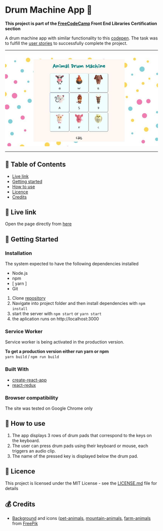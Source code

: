 # Drum Machine App 🥁

**This project is part of the [FreeCodeCamp](https://www.freecodecamp.org) Front End Libraries Certification section**

A drum machine app with similar functionality to this [codepen](https://codepen.io/freeCodeCamp/full/MJyNMd).
The task was to fulfill the [user stories](https://learn.freecodecamp.org/front-end-libraries/front-end-libraries-projects/build-a-drum-machine/) to successfully complete the project.

***

<p align="center">
  <img src="https://github.com/jpacsai/drum-machine-app/blob/master/public/img/screenshot.JPG" width="600" alt="application screenshot"/>
</p>

***

## 📑 Table of Contents
* [Live link](#-live-link)
* [Getting started](#-getting-started)
* [How to use](#-how-to-use)
* [Licence](#-licence)
* [Credits](#-credits)

## 🔗 Live link  
Open the page directly from [here](https://jpacsai.github.io/drum-machine-app/)  

## 🏁 Getting Started

### Installation  
The system expected to have the following dependencies installed
* Node.js
* npm
* [ yarn ]
* Git

1. Clone [repository](https://github.com/jpacsai/Neighborhood-App)
2. Navigate into project folder and then install dependencies with `npm install`
3. start the server with `npm start` or `yarn start`
4. the aplication runs on http://localhost:3000

### Service Worker  
Service worker is being activated in the production version.

**To get a production version either run yarn or npm**  
`yarn build` / `npm run build`

### Built With
* [create-react-app](https://www.npmjs.com/package/create-react-app)
* [react-redux](https://www.npmjs.com/package/react-redux)

### Browser compatibility  
The site was tested on Google Chrome only

## 🍴 How to use  
1. The app displays 3 rows of drum pads that correspond to the keys on the keyboard.
2. The user can press drum pads using their keyboard or mouse, each triggers an audio clip.
3. The name of the pressed key is displayed below the drum pad.

## 📜 Licence

This project is licensed under the MIT License - see the [LICENSE.md](https://github.com/jpacsai/Drum-Machine-App/blob/master/LICENSE) file for details

## 💰 Credits
- [Background](https://www.freepik.com/free-vector/pattern-of-colored-dots_920282.htm) and icons ([pet-animals](https://www.freepik.com/free-vector/pet-animals-set_719861.htm), [mountain-animals](https://www.freepik.com/free-vector/mountains-animals-set_719886.htm), [farm-animals](https://www.freepik.com/free-vector/farm-animals-set_719885.htm) from [FreePik](https://www.freepik.com/)
